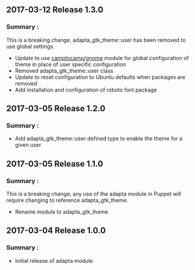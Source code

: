 ## 2017-03-12 Release 1.3.0
### Summary :

This is a breaking change, adapta_gtk_theme::user has been removed to use global settings.

* Update to use [camptocamp/gnome](https://github.com/camptocamp/puppet-gnome) module for global configuration of theme in place of user specific configuration
* Removed adapta_gtk_theme::user class
* Update to reset configuration to Ubuntu defaults when packages are removed
* Add installation and configuration of roboto font package

## 2017-03-05 Release 1.2.0
### Summary :

* Add adapta_gtk_theme::user defined type to enable the theme for a given user

## 2017-03-05 Release 1.1.0
### Summary :

This is a breaking change, any use of the adapta module in Puppet will require changing to reference adapta_gtk_theme.

* Rename module to adapta_gtk_theme

## 2017-03-04 Release 1.0.0
### Summary :

* Initial release of adapta module
